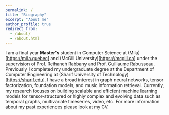 ```yaml
---
permalink: /
title: "Biography"
excerpt: "About me"
author_profile: true
redirect_from: 
  - /about/
  - /about.html
---
```


I am a final year **Master's** student in Computer Science at (Mila)[https://mila.quebec] and (McGill University)[https://mcgill.ca] under the supervision of Prof. Reihaneh Rabbany and Prof. Guillaume Rabusseau. Previously I completed my undergraduate degree at the Department of Computer Engineering at (Sharif University of Technology)[https://sharif.edu]. I have a broad interest in graph neural networks, tensor factorization, foundation models, and music information retrieval. Currently, my research focuses on building scalable and efficient machine learning models for tensor-structured or highly complex and evolving data such as temporal graphs, multivariate timeseries, video, etc. For more information about my past experiences please look at my CV.
